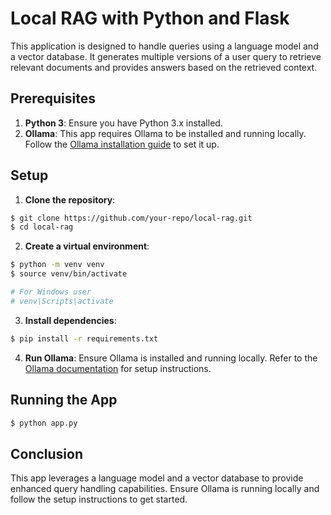 # Local RAG with Python and Flask

This application is designed to handle queries using a language model and a vector database. It generates multiple versions of a user query to retrieve relevant documents and provides answers based on the retrieved context.

## Prerequisites

1. **Python 3**: Ensure you have Python 3.x installed.
2. **Ollama**: This app requires Ollama to be installed and running locally. Follow the [Ollama installation guide](https://github.com/ollama/ollama/blob/main/README.md#quickstart) to set it up.

## Setup

1. **Clone the repository**:
```bash
$ git clone https://github.com/your-repo/local-rag.git
$ cd local-rag
```

2. **Create a virtual environment**:
```bash
$ python -m venv venv
$ source venv/bin/activate

# For Windows user
# venv\Scripts\activate
```

3. **Install dependencies**:
```bash
$ pip install -r requirements.txt
```

4. **Run Ollama**:
Ensure Ollama is installed and running locally. Refer to the [Ollama documentation](https://github.com/ollama/ollama/blob/main/README.md#quickstart) for setup instructions.

## Running the App
```bash
$ python app.py
```


## Conclusion

This app leverages a language model and a vector database to provide enhanced query handling capabilities. Ensure Ollama is running locally and follow the setup instructions to get started.